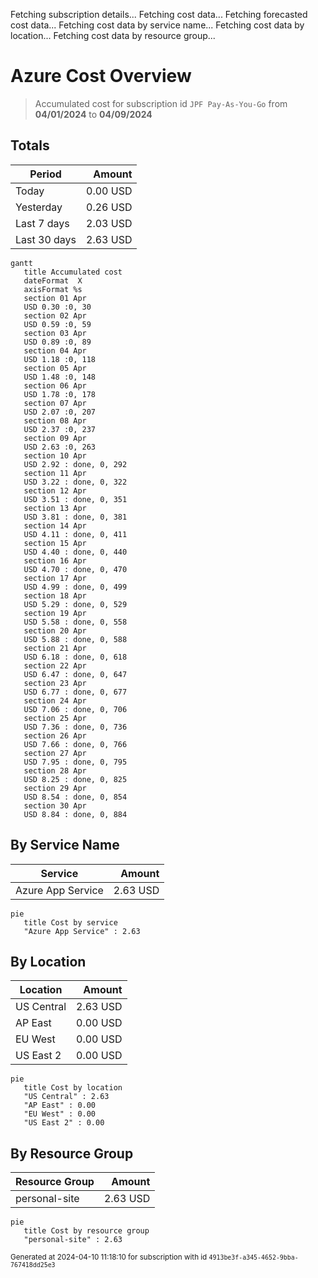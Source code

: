 Fetching subscription details...
Fetching cost data...
Fetching forecasted cost data...
Fetching cost data by service name...
Fetching cost data by location...
Fetching cost data by resource group...
# Azure Cost Overview

> Accumulated cost for subscription id `JPF Pay-As-You-Go` from **04/01/2024** to **04/09/2024**

## Totals

|Period|Amount|
|---|---:|
|Today|0.00 USD|
|Yesterday|0.26 USD|
|Last 7 days|2.03 USD|
|Last 30 days|2.63 USD|

```mermaid
gantt
   title Accumulated cost
   dateFormat  X
   axisFormat %s
   section 01 Apr
   USD 0.30 :0, 30
   section 02 Apr
   USD 0.59 :0, 59
   section 03 Apr
   USD 0.89 :0, 89
   section 04 Apr
   USD 1.18 :0, 118
   section 05 Apr
   USD 1.48 :0, 148
   section 06 Apr
   USD 1.78 :0, 178
   section 07 Apr
   USD 2.07 :0, 207
   section 08 Apr
   USD 2.37 :0, 237
   section 09 Apr
   USD 2.63 :0, 263
   section 10 Apr
   USD 2.92 : done, 0, 292
   section 11 Apr
   USD 3.22 : done, 0, 322
   section 12 Apr
   USD 3.51 : done, 0, 351
   section 13 Apr
   USD 3.81 : done, 0, 381
   section 14 Apr
   USD 4.11 : done, 0, 411
   section 15 Apr
   USD 4.40 : done, 0, 440
   section 16 Apr
   USD 4.70 : done, 0, 470
   section 17 Apr
   USD 4.99 : done, 0, 499
   section 18 Apr
   USD 5.29 : done, 0, 529
   section 19 Apr
   USD 5.58 : done, 0, 558
   section 20 Apr
   USD 5.88 : done, 0, 588
   section 21 Apr
   USD 6.18 : done, 0, 618
   section 22 Apr
   USD 6.47 : done, 0, 647
   section 23 Apr
   USD 6.77 : done, 0, 677
   section 24 Apr
   USD 7.06 : done, 0, 706
   section 25 Apr
   USD 7.36 : done, 0, 736
   section 26 Apr
   USD 7.66 : done, 0, 766
   section 27 Apr
   USD 7.95 : done, 0, 795
   section 28 Apr
   USD 8.25 : done, 0, 825
   section 29 Apr
   USD 8.54 : done, 0, 854
   section 30 Apr
   USD 8.84 : done, 0, 884
```

## By Service Name

|Service|Amount|
|---|---:|
|Azure App Service|2.63 USD|

```mermaid
pie
   title Cost by service
   "Azure App Service" : 2.63
```

## By Location

|Location|Amount|
|---|---:|
|US Central|2.63 USD|
|AP East|0.00 USD|
|EU West|0.00 USD|
|US East 2|0.00 USD|

```mermaid
pie
   title Cost by location
   "US Central" : 2.63
   "AP East" : 0.00
   "EU West" : 0.00
   "US East 2" : 0.00
```

## By Resource Group

|Resource Group|Amount|
|---|---:|
|personal-site|2.63 USD|

```mermaid
pie
   title Cost by resource group
   "personal-site" : 2.63
```

<sup>Generated at 2024-04-10 11:18:10 for subscription with id `4913be3f-a345-4652-9bba-767418dd25e3`</sup>
